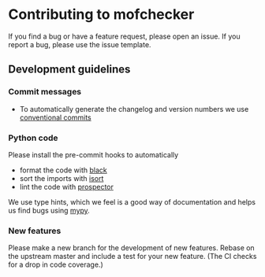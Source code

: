 # Contributing to mofchecker

If you find a bug or have a feature request, please open an issue. If you report a bug, please use the issue template.

## Development guidelines

### Commit messages

- To automatically generate the changelog and version numbers we use [conventional commits](https://www.conventionalcommits.org/en/v1.0.0-beta.2/)

### Python code

Please install the pre-commit hooks to automatically

- format the code with [black](https://github.com/psf/black)
- sort the imports with [isort](https://pycqa.github.io/isort/)
- lint the code with [prospector](http://prospector.landscape.io/en/master/)

We use type hints, which we feel is a good way of documentation and helps us find bugs using [mypy](http://mypy-lang.org/).

### New features

Please make a new branch for the development of new features. Rebase on the upstream master and include a test for your new feature. (The CI checks for a drop in code coverage.)
